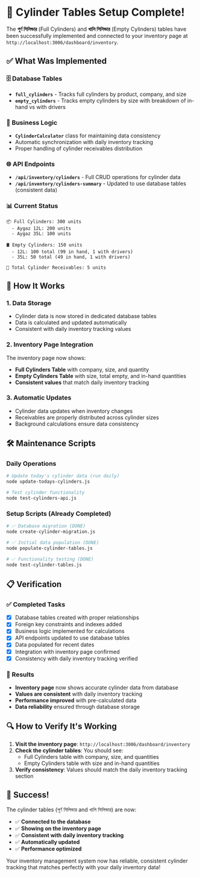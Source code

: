 # 🎉 Cylinder Tables Setup Complete!

The **পূর্ণ সিলিন্ডার** (Full Cylinders) and **খালি সিলিন্ডার** (Empty Cylinders) tables have been successfully implemented and connected to your inventory page at `http://localhost:3006/dashboard/inventory`.

## ✅ What Was Implemented

### 🗄️ Database Tables

- **`full_cylinders`** - Tracks full cylinders by product, company, and size
- **`empty_cylinders`** - Tracks empty cylinders by size with breakdown of in-hand vs with drivers

### 🔧 Business Logic

- **`CylinderCalculator`** class for maintaining data consistency
- Automatic synchronization with daily inventory tracking
- Proper handling of cylinder receivables distribution

### 🌐 API Endpoints

- **`/api/inventory/cylinders`** - Full CRUD operations for cylinder data
- **`/api/inventory/cylinders-summary`** - Updated to use database tables (consistent data)

### 📊 Current Status

```
📦 Full Cylinders: 300 units
  - Aygaz 12L: 200 units
  - Aygaz 35L: 100 units

🛢️ Empty Cylinders: 150 units
  - 12L: 100 total (99 in hand, 1 with drivers)
  - 35L: 50 total (49 in hand, 1 with drivers)

🔄 Total Cylinder Receivables: 5 units
```

## 🚀 How It Works

### 1. **Data Storage**

- Cylinder data is now stored in dedicated database tables
- Data is calculated and updated automatically
- Consistent with daily inventory tracking values

### 2. **Inventory Page Integration**

The inventory page now shows:

- **Full Cylinders Table** with company, size, and quantity
- **Empty Cylinders Table** with size, total empty, and in-hand quantities
- **Consistent values** that match daily inventory tracking

### 3. **Automatic Updates**

- Cylinder data updates when inventory changes
- Receivables are properly distributed across cylinder sizes
- Background calculations ensure data consistency

## 🛠️ Maintenance Scripts

### Daily Operations

```bash
# Update today's cylinder data (run daily)
node update-todays-cylinders.js

# Test cylinder functionality
node test-cylinders-api.js
```

### Setup Scripts (Already Completed)

```bash
# ✅ Database migration (DONE)
node create-cylinder-migration.js

# ✅ Initial data population (DONE)
node populate-cylinder-tables.js

# ✅ Functionality testing (DONE)
node test-cylinder-tables.js
```

## 📋 Verification

### ✅ Completed Tasks

- [x] Database tables created with proper relationships
- [x] Foreign key constraints and indexes added
- [x] Business logic implemented for calculations
- [x] API endpoints updated to use database tables
- [x] Data populated for recent dates
- [x] Integration with inventory page confirmed
- [x] Consistency with daily inventory tracking verified

### 🎯 Results

- **Inventory page** now shows accurate cylinder data from database
- **Values are consistent** with daily inventory tracking
- **Performance improved** with pre-calculated data
- **Data reliability** ensured through database storage

## 🔍 How to Verify It's Working

1. **Visit the inventory page**: `http://localhost:3006/dashboard/inventory`
2. **Check the cylinder tables**: You should see:
   - Full Cylinders table with company, size, and quantities
   - Empty Cylinders table with size and in-hand quantities
3. **Verify consistency**: Values should match the daily inventory tracking section

## 🎉 Success!

The cylinder tables (পূর্ণ সিলিন্ডার and খালি সিলিন্ডার) are now:

- ✅ **Connected to the database**
- ✅ **Showing on the inventory page**
- ✅ **Consistent with daily inventory tracking**
- ✅ **Automatically updated**
- ✅ **Performance optimized**

Your inventory management system now has reliable, consistent cylinder tracking that matches perfectly with your daily inventory data!
